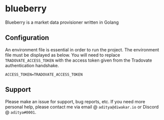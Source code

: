 # blueberry
Blueberry is a market data provisioner written in Golang

## Configuration
An environment file is essential in order to run the project. The environment file must be displayed as below. You will need to replace ``TRADOVATE_ACCESS_TOKEN`` with the access token given from the Tradovate authentication handshake.
```
ACCESS_TOKEN=TRADOVATE_ACCESS_TOKEN
```

## Support
Please make an issue for support, bug reports, etc. If you need more personal help, please contact me via email @ ``aditya@diwakar.io`` or Discord @ ``aditya#0001``.
